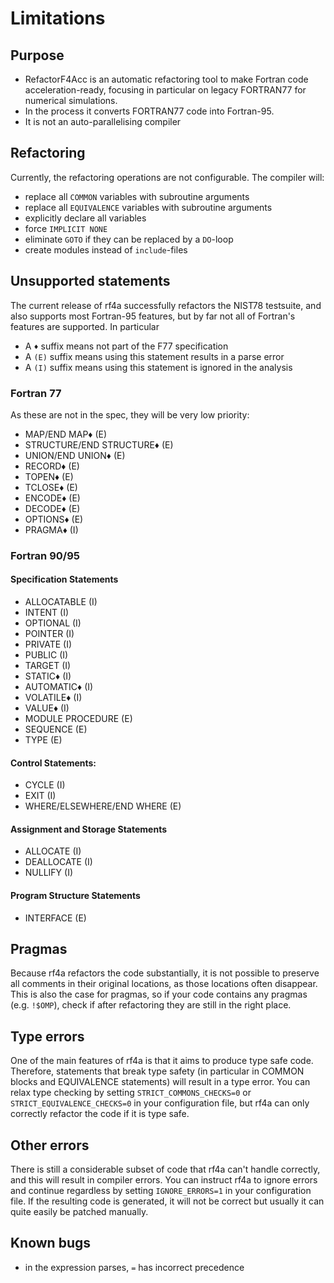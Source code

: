 # Limitations

## Purpose

* RefactorF4Acc is an automatic refactoring tool to make Fortran code acceleration-ready, focusing in particular on legacy FORTRAN77 for numerical simulations.
* In the process it converts FORTRAN77 code into Fortran-95.
* It is not an auto-parallelising compiler

## Refactoring

Currently, the refactoring operations are not configurable. The compiler will:

* replace all `COMMON` variables with subroutine arguments
* replace all `EQUIVALENCE` variables with subroutine arguments
* explicitly declare all variables
* force `IMPLICIT NONE`
* eliminate `GOTO` if they can be replaced by a `DO`-loop
* create modules instead of `include`-files

## Unsupported statements

The current release of rf4a successfully refactors the NIST78 testsuite, and also supports most Fortran-95 features, but by far not all of Fortran's features are supported. In particular

- A `♦` suffix means not part of the F77 specification
- A `(E)` suffix means using this statement results in a parse error
- A `(I)` suffix means using this statement is ignored in the analysis

### Fortran 77

As these are not in the spec, they will be very low priority:

- MAP/END MAP♦ (E)
- STRUCTURE/END STRUCTURE♦ (E)
- UNION/END UNION♦ (E)
- RECORD♦ (E)
- TOPEN♦ (E)
- TCLOSE♦ (E)
- ENCODE♦ (E)
- DECODE♦ (E)
- OPTIONS♦ (E)
- PRAGMA♦ (I)

### Fortran 90/95

#### Specification Statements

- ALLOCATABLE (I)
- INTENT (I)
- OPTIONAL (I)
- POINTER (I)
- PRIVATE (I)
- PUBLIC (I)
- TARGET (I)
- STATIC♦ (I)
- AUTOMATIC♦ (I)
- VOLATILE♦ (I)
- VALUE♦ (I)
- MODULE PROCEDURE (E)
- SEQUENCE (E)
- TYPE (E)

#### Control Statements:
- CYCLE (I)
- EXIT (I)
- WHERE/ELSEWHERE/END WHERE (E)

#### Assignment and Storage Statements
- ALLOCATE (I)
- DEALLOCATE (I)
- NULLIFY (I)

#### Program Structure Statements
- INTERFACE (E)

## Pragmas

Because rf4a refactors the code substantially, it is not possible to preserve all comments in their original locations, as those locations often disappear. This is also the case for pragmas, so if your code contains any pragmas (e.g. `!$OMP`), check if after refactoring they are still in the right place.

## Type errors

One of the main features of rf4a is that it aims to produce type safe code. Therefore, statements that break type safety (in particular in COMMON blocks and EQUIVALENCE statements) will result in a type error. You can relax type checking by setting `STRICT_COMMONS_CHECKS=0` or `STRICT_EQUIVALENCE_CHECKS=0` in your configuration file, but rf4a can only correctly refactor the code if it is type safe. 

## Other errors

There is still a considerable subset of code that rf4a can't handle correctly, and this will result in compiler errors. You can instruct rf4a to ignore errors and continue regardless by setting `IGNORE_ERRORS=1` in your configuration file. If the resulting code is generated, it will not be correct but usually it can quite easily be patched manually.

## Known bugs

* in the expression parses, `=` has incorrect precedence








